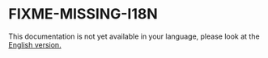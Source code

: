 # FIXME-MISSING-I18N

This documentation is not yet available in your language, please look at the [English version.](../../EN/upgrade/mongodb-upgrade-from-3.6-to-4.2-centos.md)